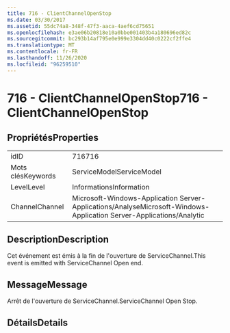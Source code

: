 ```yaml
---
title: 716 - ClientChannelOpenStop
ms.date: 03/30/2017
ms.assetid: 55dc74a8-348f-47f3-aaca-4aef6cd75651
ms.openlocfilehash: e3ae06b20818e10a0bbe001403b4a180696ed82c
ms.sourcegitcommit: bc293b14af795e0e999e3304dd40c0222cf2ffe4
ms.translationtype: MT
ms.contentlocale: fr-FR
ms.lasthandoff: 11/26/2020
ms.locfileid: "96259510"
---
```

# <a name="716---clientchannelopenstop"></a><span data-ttu-id="f6003-102">716 - ClientChannelOpenStop</span><span class="sxs-lookup"><span data-stu-id="f6003-102">716 - ClientChannelOpenStop</span></span>

## <a name="properties"></a><span data-ttu-id="f6003-103">Propriétés</span><span class="sxs-lookup"><span data-stu-id="f6003-103">Properties</span></span>  
  
|||  
|-|-|  
|<span data-ttu-id="f6003-104">id</span><span class="sxs-lookup"><span data-stu-id="f6003-104">ID</span></span>|<span data-ttu-id="f6003-105">716</span><span class="sxs-lookup"><span data-stu-id="f6003-105">716</span></span>|  
|<span data-ttu-id="f6003-106">Mots clés</span><span class="sxs-lookup"><span data-stu-id="f6003-106">Keywords</span></span>|<span data-ttu-id="f6003-107">ServiceModel</span><span class="sxs-lookup"><span data-stu-id="f6003-107">ServiceModel</span></span>|  
|<span data-ttu-id="f6003-108">Level</span><span class="sxs-lookup"><span data-stu-id="f6003-108">Level</span></span>|<span data-ttu-id="f6003-109">Informations</span><span class="sxs-lookup"><span data-stu-id="f6003-109">Information</span></span>|  
|<span data-ttu-id="f6003-110">Channel</span><span class="sxs-lookup"><span data-stu-id="f6003-110">Channel</span></span>|<span data-ttu-id="f6003-111">Microsoft-Windows-Application Server-Applications/Analyse</span><span class="sxs-lookup"><span data-stu-id="f6003-111">Microsoft-Windows-Application Server-Applications/Analytic</span></span>|  
  
## <a name="description"></a><span data-ttu-id="f6003-112">Description</span><span class="sxs-lookup"><span data-stu-id="f6003-112">Description</span></span>  

 <span data-ttu-id="f6003-113">Cet événement est émis à la fin de l'ouverture de ServiceChannel.</span><span class="sxs-lookup"><span data-stu-id="f6003-113">This event is emitted with ServiceChannel Open end.</span></span>  
  
## <a name="message"></a><span data-ttu-id="f6003-114">Message</span><span class="sxs-lookup"><span data-stu-id="f6003-114">Message</span></span>  

 <span data-ttu-id="f6003-115">Arrêt de l'ouverture de ServiceChannel.</span><span class="sxs-lookup"><span data-stu-id="f6003-115">ServiceChannel Open Stop.</span></span>  
  
## <a name="details"></a><span data-ttu-id="f6003-116">Détails</span><span class="sxs-lookup"><span data-stu-id="f6003-116">Details</span></span>
